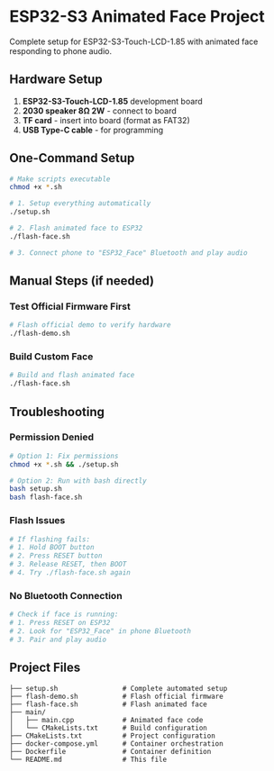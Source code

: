 # ESP32-S3 Animated Face Project

Complete setup for ESP32-S3-Touch-LCD-1.85 with animated face responding to phone audio.

## Hardware Setup
1. **ESP32-S3-Touch-LCD-1.85** development board
2. **2030 speaker 8Ω 2W** - connect to board
3. **TF card** - insert into board (format as FAT32)
4. **USB Type-C cable** - for programming

## One-Command Setup

```bash
# Make scripts executable
chmod +x *.sh

# 1. Setup everything automatically
./setup.sh

# 2. Flash animated face to ESP32
./flash-face.sh

# 3. Connect phone to "ESP32_Face" Bluetooth and play audio
```

## Manual Steps (if needed)

### Test Official Firmware First
```bash
# Flash official demo to verify hardware
./flash-demo.sh
```

### Build Custom Face
```bash
# Build and flash animated face
./flash-face.sh
```



## Troubleshooting

### Permission Denied
```bash
# Option 1: Fix permissions
chmod +x *.sh && ./setup.sh

# Option 2: Run with bash directly
bash setup.sh
bash flash-face.sh
```

### Flash Issues
```bash
# If flashing fails:
# 1. Hold BOOT button
# 2. Press RESET button  
# 3. Release RESET, then BOOT
# 4. Try ./flash-face.sh again
```

### No Bluetooth Connection
```bash
# Check if face is running:
# 1. Press RESET on ESP32
# 2. Look for "ESP32_Face" in phone Bluetooth
# 3. Pair and play audio
```

## Project Files
```
├── setup.sh                # Complete automated setup
├── flash-demo.sh           # Flash official firmware  
├── flash-face.sh           # Flash animated face
├── main/
│   ├── main.cpp            # Animated face code
│   └── CMakeLists.txt      # Build configuration
├── CMakeLists.txt          # Project configuration
├── docker-compose.yml      # Container orchestration
├── Dockerfile              # Container definition
└── README.md               # This file
```